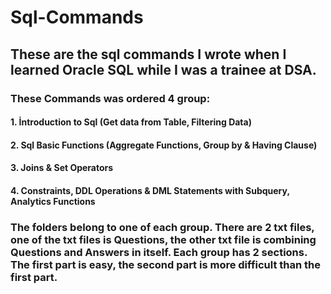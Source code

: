 # Sql-Commands
## These are the sql commands I wrote when I learned Oracle SQL while I was a trainee at DSA.
 ### These Commands was ordered 4 group:
 #### 1. İntroduction to Sql (Get data from Table, Filtering Data)
 #### 2. Sql Basic Functions (Aggregate Functions, Group by & Having Clause)
 #### 3. Joins & Set Operators
 #### 4. Constraints, DDL Operations & DML Statements with Subquery, Analytics Functions
### The folders belong to one of each group. There are 2 txt files, one of the txt files is Questions, the other txt file is combining Questions and Answers in itself. Each group has 2 sections. The first part is easy, the second part is more difficult than the first part.
